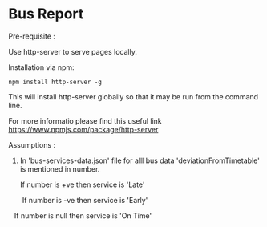 # Bus Report

Pre-requisite :

Use http-server to serve pages locally.

Installation via npm:

    npm install http-server -g
  
This will install http-server globally so that it may be run from the command line.

For more informatio please find this useful link https://www.npmjs.com/package/http-server


Assumptions :
1. In 'bus-services-data.json' file for alll bus data 'deviationFromTimetable' is mentioned in number.
  
     If number is +ve then service is 'Late'
    
     If number is -ve then service is 'Early'
     
     If number is null then service is 'On Time'
